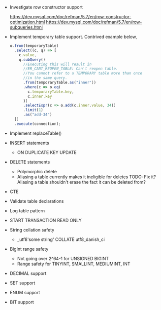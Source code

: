 + Investigate row constructor support

  https://dev.mysql.com/doc/refman/5.7/en/row-constructor-optimization.html
  https://dev.mysql.com/doc/refman/5.7/en/row-subqueries.html

+ Implement temporary table support.
  Contrived example below,
  ```ts
  o.from(temporaryTable)
    .select((c, q) => [
      c.value,
      q.subQuery()
        //Executing this will result in
        //ER_CANT_REOPEN_TABLE: Can't reopen table.
        //You cannot refer to a TEMPORARY table more than once
        //in the same query.
        .from(temporaryTable.as("inner"))
        .where(c => o.eq(
          c.temporaryTable.key,
          c.inner.key
        ))
        .selectExpr(c => o.add(c.inner.value, 34))
        .limit(1)
        .as("add-34")
    ])
    .execute(connection);
  ```

+ Implement replaceTable()

+ INSERT statements
  + ON DUPLICATE KEY UPDATE
+ DELETE statements
  + Polymorphic delete
  + Aliasing a table currently makes it ineligible for deletes
    TODO: Fix it?
    Aliasing a table shouldn't erase the fact it can be deleted from?
+ CTE

+ Validate table declarations
+ Log table pattern
+ START TRANSACTION READ ONLY

+ String collation safety
  + _utf8'some string' COLLATE utf8_danish_ci

+ BigInt range safety
  + Not going over 2^64-1 for UNSIGNED BIGINT
  + Range safety for TINYINT, SMALLINT, MEDIUMINT, INT

+ DECIMAL support
+ SET support
+ ENUM support
+ BIT support